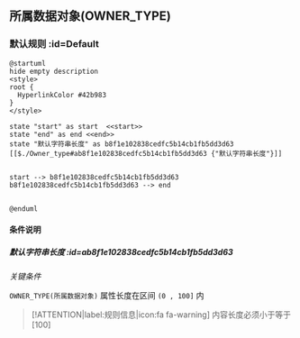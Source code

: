 ## 所属数据对象(OWNER_TYPE) <!-- {docsify-ignore-all} -->

   

### 默认规则 :id=Default

```plantuml
@startuml
hide empty description
<style>
root {
  HyperlinkColor #42b983
}
</style>

state "start" as start  <<start>>
state "end" as end <<end>>
state "默认字符串长度" as b8f1e102838cedfc5b14cb1fb5dd3d63 [[$./Owner_type#ab8f1e102838cedfc5b14cb1fb5dd3d63 {"默认字符串长度"}]]


start --> b8f1e102838cedfc5b14cb1fb5dd3d63 
b8f1e102838cedfc5b14cb1fb5dd3d63 --> end 


@enduml
```

#### 条件说明

##### 默认字符串长度 :id=ab8f1e102838cedfc5b14cb1fb5dd3d63


*关键条件*


`OWNER_TYPE(所属数据对象)` 属性长度在区间 `(0 , 100]` 内

> [!ATTENTION|label:规则信息|icon:fa fa-warning]
> 内容长度必须小于等于[100]







